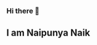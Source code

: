 ### Hi there 👋
## I am Naipunya Naik

<!--
**naipunya-naik/naipunya-naik** is a ✨ _special_ ✨ repository because its `README.md` (this file) appears on your GitHub profile.

Here are some ideas to get you started:

# 🔭 I’m currently working on to develop Covid-19 Website.
# 🌱 I’m currently learning HTML,CSS,JAVASCRIPT,PHP.
- 👯 I’m looking to collaborate on ...
- 🤔 I’m looking for help with ...
- 💬 Ask me about ...
- 📫 How to reach me: ...
- 😄 Pronouns: ...
- ⚡ Fun fact: ...
-->
